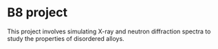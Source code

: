 # B8 project
This project involves simulating X-ray and neutron diffraction spectra to study the 
properties of disordered alloys.